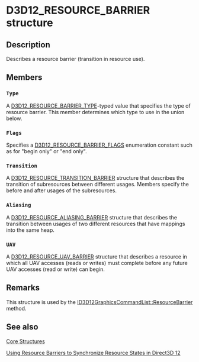 # D3D12_RESOURCE_BARRIER structure

## Description

Describes a resource barrier (transition in resource use).

## Members

### `Type`

A [D3D12_RESOURCE_BARRIER_TYPE](https://learn.microsoft.com/windows/desktop/api/d3d12/ne-d3d12-d3d12_resource_barrier_type)-typed value that specifies the type of resource barrier.
This member determines which type to use in the union below.

### `Flags`

Specifies a [D3D12_RESOURCE_BARRIER_FLAGS](https://learn.microsoft.com/windows/desktop/api/d3d12/ne-d3d12-d3d12_resource_barrier_flags) enumeration constant such as for "begin only" or "end only".

### `Transition`

A [D3D12_RESOURCE_TRANSITION_BARRIER](https://learn.microsoft.com/windows/desktop/api/d3d12/ns-d3d12-d3d12_resource_transition_barrier) structure that describes the transition of subresources between different usages.
Members specify the before and after usages of the subresources.

### `Aliasing`

A
[D3D12_RESOURCE_ALIASING_BARRIER](https://learn.microsoft.com/windows/desktop/api/d3d12/ns-d3d12-d3d12_resource_aliasing_barrier) structure that describes the transition between usages of two different resources that have mappings into the same heap.

### `UAV`

A
[D3D12_RESOURCE_UAV_BARRIER](https://learn.microsoft.com/windows/desktop/api/d3d12/ns-d3d12-d3d12_resource_uav_barrier) structure that describes a resource in which all UAV accesses (reads or writes) must complete before any future UAV accesses (read or write) can begin.

## Remarks

This structure is used by the [ID3D12GraphicsCommandList::ResourceBarrier](https://learn.microsoft.com/windows/desktop/api/d3d12/nf-d3d12-id3d12graphicscommandlist-resourcebarrier) method.

## See also

[Core Structures](https://learn.microsoft.com/windows/desktop/direct3d12/direct3d-12-structures)

[Using Resource Barriers to Synchronize Resource States in Direct3D 12](https://learn.microsoft.com/windows/desktop/direct3d12/using-resource-barriers-to-synchronize-resource-states-in-direct3d-12)